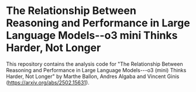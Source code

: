 # The Relationship Between Reasoning and Performance in Large Language Models--o3 mini Thinks Harder, Not Longer

This repository contains the analysis code for "The Relationship Between Reasoning and Performance in Large Language Models---o3 (mini) Thinks Harder, Not Longer" by Marthe Ballon, Andres Algaba and Vincent Ginis (https://arxiv.org/abs/2502.15631).
